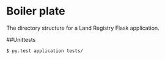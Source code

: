 # Boiler plate

The directory structure for a Land Registry Flask application.

##Unittests 

```
$ py.test application tests/
``` 
